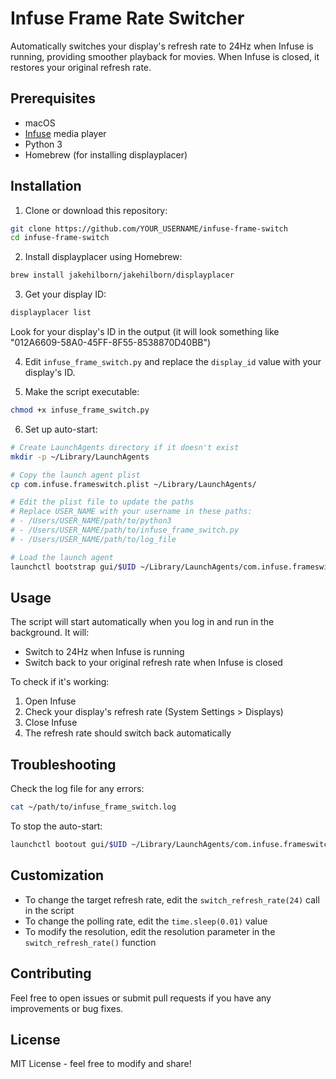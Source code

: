# Infuse Frame Rate Switcher

Automatically switches your display's refresh rate to 24Hz when Infuse is running, providing smoother playback for movies. When Infuse is closed, it restores your original refresh rate.

## Prerequisites

- macOS
- [Infuse](https://firecore.com/infuse) media player
- Python 3
- Homebrew (for installing displayplacer)

## Installation

1. Clone or download this repository:
```bash
git clone https://github.com/YOUR_USERNAME/infuse-frame-switch
cd infuse-frame-switch
```

2. Install displayplacer using Homebrew:
```bash
brew install jakehilborn/jakehilborn/displayplacer
```

3. Get your display ID:
```bash
displayplacer list
```
Look for your display's ID in the output (it will look something like "012A6609-58A0-45FF-8F55-8538870D40BB")

4. Edit `infuse_frame_switch.py` and replace the `display_id` value with your display's ID.

5. Make the script executable:
```bash
chmod +x infuse_frame_switch.py
```

6. Set up auto-start:
```bash
# Create LaunchAgents directory if it doesn't exist
mkdir -p ~/Library/LaunchAgents

# Copy the launch agent plist
cp com.infuse.frameswitch.plist ~/Library/LaunchAgents/

# Edit the plist file to update the paths
# Replace USER_NAME with your username in these paths:
# - /Users/USER_NAME/path/to/python3
# - /Users/USER_NAME/path/to/infuse_frame_switch.py
# - /Users/USER_NAME/path/to/log_file

# Load the launch agent
launchctl bootstrap gui/$UID ~/Library/LaunchAgents/com.infuse.frameswitch.plist
```

## Usage

The script will start automatically when you log in and run in the background. It will:
- Switch to 24Hz when Infuse is running
- Switch back to your original refresh rate when Infuse is closed

To check if it's working:
1. Open Infuse
2. Check your display's refresh rate (System Settings > Displays)
3. Close Infuse
4. The refresh rate should switch back automatically

## Troubleshooting

Check the log file for any errors:
```bash
cat ~/path/to/infuse_frame_switch.log
```

To stop the auto-start:
```bash
launchctl bootout gui/$UID ~/Library/LaunchAgents/com.infuse.frameswitch.plist
```

## Customization

- To change the target refresh rate, edit the `switch_refresh_rate(24)` call in the script
- To change the polling rate, edit the `time.sleep(0.01)` value
- To modify the resolution, edit the resolution parameter in the `switch_refresh_rate()` function

## Contributing

Feel free to open issues or submit pull requests if you have any improvements or bug fixes.

## License

MIT License - feel free to modify and share! 